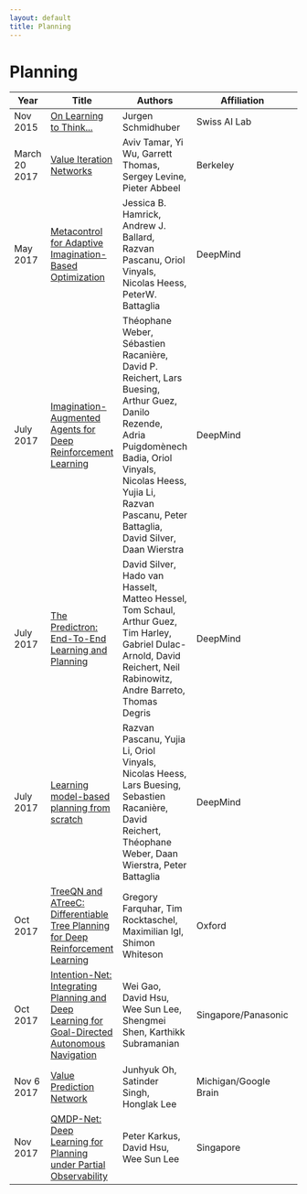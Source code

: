```yaml
---
layout: default
title: Planning
---
```


# Planning

| Year | Title | Authors | Affiliation | Code | Other |
| --- | --- | --- | --- | --- | --- |
| Nov 2015 | [On Learning to Think...](https://arxiv.org/pdf/1511.09249.pdf "This paper addresses the general problem of reinforcement learning (RL) in partially observable environments. In 2013, our large RL recurrent neural networks (RNNs) learned from scratch to drive simulated cars from high-dimensional video input. However, real brains are more powerful in many ways. In particular, they learn a predictive model of their initially unknown environment, and somehow use it for abstract (e.g., hierarchical) planning and reasoning. Guided by algorithmic information theory, we describe RNN-based AIs (RNNAIs) designed to do the same. Such an RNNAI can be trained on never-ending sequences of tasks, some of them provided by the user, others invented by the RNNAI itself in a curious, playful fashion, to improve its RNN-based world model. Unlike our previous model-building RNN-based RL machines dating back to 1990, the RNNAI learns to actively query its model for abstract reasoning and planning and decision making, essentially “learning to think.” The basic ideas of this report can be applied to many other cases where one RNN-like system exploits the algorithmic information content of another. They are taken from a grant proposal submitted in Fall 2014, and also explain concepts such as “mirror neurons.” Experimental results will be described in separate papers.") | Jurgen Schmidhuber | Swiss AI Lab | | |
| March 20 2017 | [Value Iteration Networks](https://arxiv.org/pdf/1602.02867.pdf "We introduce the value iteration network (VIN): a fully differentiable neural network with a ‘planning module’ embedded within. VINs can learn to plan, and are suitable for predicting outcomes that involve planning-based reasoning, such as policies for reinforcement learning. Key to our approach is a novel differentiable approximation of the value-iteration algorithm, which can be represented as a convolutional neural network, and trained end-to-end using standard backpropagation. We evaluate VIN based policies on discrete and continuous path-planning domains, and on a natural-language based search task. We show that by learning an explicit planning computation, VIN policies generalize better to new, unseen domains.") | Aviv Tamar, Yi Wu, Garrett Thomas, Sergey Levine, Pieter Abbeel | Berkeley | | |
| May 2017 | [Metacontrol for Adaptive Imagination-Based Optimization](https://arxiv.org/pdf/1705.02670.pdf "Many machine learning systems are built to solve the hardest examples of a particular task, which often makes them large and expensive to run—especially with respect to the easier examples, which might require much less computation. For an agent with a limited computational budget, this “one-size-fits-all” approach may result in the agent wasting valuable computation on easy examples, while not spending enough on hard examples. Rather than learning a single, fixed policy for solving all instances of a task, we introduce a metacontroller which learns to optimize a sequence of “imagined” internal simulations over predictive models of the world in order to construct a more informed, and more economical, solution. The metacontroller component is a model-free reinforcement learning agent, which decides both how many iterations of the optimization procedure to run, as well as which model to consult on each iteration. The models (which we call “experts”) can be state transition models, action-value functions, or any other mechanism that provides information useful for solving the task, and can be learned on-policy or off-policy in parallel with the metacontroller. When the metacontroller, controller, and experts were trained with “interaction networks” (Battaglia et al., 2016) as expert models, our approach was able to solve a challenging decision-making problem under complex non-linear dynamics. The metacontroller learned to adapt the amount of computation it performed to the difficulty of the task, and learned how to choose which experts to consult by factoring in both their reliability and individual computational resource costs. This allowed the metacontroller to achieve a lower overall cost (task loss plus computational cost) than more traditional fixed policy approaches. These results demonstrate that our approach is a powerful framework for using rich forward models for efficient model-based reinforcement learning.") | Jessica B. Hamrick, Andrew J. Ballard, Razvan Pascanu, Oriol Vinyals, Nicolas Heess, PeterW. Battaglia | DeepMind | | |
| July 2017 | [Imagination-Augmented Agents for Deep Reinforcement Learning](https://arxiv.org/pdf/1707.06203.pdf "We introduce Imagination-Augmented Agents (I2As), a novel architecture for deep reinforcement learning combining model-free and model-based aspects. In contrast to most existing model-based reinforcement learning and planning methods, which prescribe how a model should be used to arrive at a policy, I2As learn to interpret predictions from a learned environment model to construct implicit plans in arbitrary ways, by using the predictions as additional context in deep policy networks. I2As show improved data efficiency, performance, and robustness to model misspecification compared to several baselines.") | Théophane Weber, Sébastien Racanière, David P. Reichert, Lars Buesing, Arthur Guez, Danilo Rezende, Adria Puigdomènech Badia, Oriol Vinyals, Nicolas Heess, Yujia Li, Razvan Pascanu, Peter Battaglia, David Silver, Daan Wierstra | DeepMind | | |
| July 2017 | [The Predictron: End-To-End Learning and Planning](https://arxiv.org/pdf/1612.08810.pdf "One of the key challenges of artificial intelligence is to learn models that are effective in the context of planning. In this document we introduce the predictron architecture. The predictron consists of a fully abstract model, represented by a Markov reward process, that can be rolled forward multiple “imagined” planning steps. Each forward pass of the predictron accumulates internal rewards and values over multiple planning depths. The predictron is trained end-toend so as to make these accumulated values accurately approximate the true value function. We applied the predictron to procedurally generated random mazes and a simulator for the game of pool. The predictron yielded significantly more accurate predictions than conventional deep neural network architectures.") | David Silver, Hado van Hasselt, Matteo Hessel, Tom Schaul, Arthur Guez, Tim Harley, Gabriel Dulac-Arnold, David Reichert, Neil Rabinowitz, Andre Barreto, Thomas Degris | DeepMind | | |
| July 2017 | [Learning model-based planning from scratch](https://arxiv.org/pdf/1707.06170.pdf "Conventional wisdom holds that model-based planning is a powerful approach to sequential decision-making. It is often very challenging in practice, however, because while a model can be used to evaluate a plan, it does not prescribe how to construct a plan. Here we introduce the “Imagination-based Planner”, the first model-based, sequential decision-making agent that can learn to construct, evaluate, and execute plans. Before any action, it can perform a variable number of imagination steps, which involve proposing an imagined action and evaluating it with its model-based imagination. All imagined actions and outcomes are aggregated, iteratively, into a “plan context” which conditions future real and imagined actions. The agent can even decide how to imagine: testing out alternative imagined actions, chaining sequences of actions together, or building a more complex “imagination tree” by navigating flexibly among the previously imagined states using a learned policy. And our agent can learn to plan economically, jointly optimizing for external rewards and computational costs associated with using its imagination. We show that our architecture can learn to solve a challenging continuous control problem, and also learn elaborate planning strategies in a discrete maze-solving task. Our work opens a new direction toward learning the components of a model-based planning system and how to use them.") | Razvan Pascanu, Yujia Li, Oriol Vinyals, Nicolas Heess, Lars Buesing, Sebastien Racanière, David Reichert, Théophane Weber, Daan Wierstra, Peter Battaglia | DeepMind | | |
| Oct 2017 | [TreeQN and ATreeC: Differentiable Tree Planning for Deep Reinforcement Learning](https://arxiv.org/pdf/1710.11417.pdf "Combining deep model-free reinforcement learning with on-line planning is a promising approach to building on the successes of deep RL. On-line planning with look-ahead trees has proven successful in environments where transition models are known a priori. However, in complex environments where transition models need to be learned from data, the deficiencies of learned models have limited their utility for planning. To address these challenges, we propose TreeQN, a differentiable, recursive, tree-structured model that serves as a drop-in replacement for any value function network in deep RL with discrete actions. TreeQN dynamically constructs a tree by recursively applying a transition model in a learned abstract state space and then aggregating predicted rewards and state-values using a tree backup to estimate Q-values. We also propose ATreeC, an actor-critic variant that augments TreeQN with a softmax layer to form a stochastic policy network. Both approaches are trained end-to-end, such that the learned model is optimised for its actual use in the planner. We show that TreeQN and ATreeC outperform n-step DQN and A2C on a box-pushing task, as well as n-step DQN and value prediction networks (Oh et al., 2017) on multiple Atari games, with deeper trees often outperforming shallower ones. We also present a qualitative analysis that sheds light on the trees learned by TreeQN.") | Gregory Farquhar, Tim Rocktaschel, Maximilian Igl, Shimon Whiteson | Oxford | | |
| Oct 2017 | [Intention-Net: Integrating Planning and Deep Learning for Goal-Directed Autonomous Navigation](https://arxiv.org/pdf/1710.05627.pdf "How can a delivery robot navigate reliably to a destination in a new office building, with minimal prior information? To tackle this challenge, this paper introduces a two-level hierarchical approach, which integrates model-free deep learning and model-based path planning. At the low level, a neural-network motion controller, called the intention-net, is trained end-to-end to provide robust local navigation. The intention-net maps images from a single monocular camera and “intentions” directly to robot controls. At the high level, a path planner uses a crude map, e.g., a 2-D floor plan, to compute a path from the robot’s current location to the goal. The planned path provides intentions to the intention-net. Preliminary experiments suggest that the learned motion controller is robust against perceptual uncertainty and by integrating with a path planner, it generalizes effectively to new environments and goals.") | Wei Gao, David Hsu, Wee Sun Lee, Shengmei Shen, Karthikk Subramanian | Singapore/Panasonic | | |
| Nov 6 2017 | [Value Prediction Network](https://arxiv.org/pdf/1707.03497.pdf "This paper proposes a novel deep reinforcement learning (RL) architecture, called Value Prediction Network (VPN), which integrates model-free and model-based RL methods into a single neural network. In contrast to typical model-based RL methods, VPN learns a dynamics model whose abstract states are trained to make option-conditional predictions of future values (discounted sum of rewards) rather than of future observations. Our experimental results show that VPN has several advantages over both model-free and model-based baselines in a stochastic environment where careful planning is required but building an accurate observation-prediction model is difficult. Furthermore, VPN outperforms Deep Q-Network (DQN) on several Atari games even with short-lookahead planning, demonstrating its potential as a new way of learning a good state representation.") | Junhyuk Oh, Satinder Singh, Honglak Lee | Michigan/Google Brain | | |
| Nov 2017 | [QMDP-Net: Deep Learning for Planning under Partial Observability](https://arxiv.org/pdf/1703.06692.pdf "This paper introduces the QMDP-net, a neural network architecture for planning under partial observability. The QMDP-net combines the strengths of model-free learning and model-based planning. It is a recurrent policy network, but it represents a policy for a parameterized set of tasks by connecting a model with a planning algorithm that solves the model, thus embedding the solution structure of planning in a network learning architecture. The QMDP-net is fully differentiable and allows for end-to-end training. We train a QMDPnet on different tasks so that it can generalize to new ones in the parameterized task set and “transfer” to other similar tasks beyond the set. In preliminary experiments, QMDP-net showed strong performance on several robotic tasks in simulation. Interestingly, while QMDP-net encodes the QMDP algorithm, it sometimes outperforms the QMDP algorithm in the experiments, as a result of end-to-end learning.") | Peter Karkus, David Hsu, Wee Sun Lee | Singapore | | |



